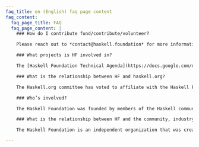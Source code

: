 ```yaml
---
faq_title: en (English) faq page content
faq_content:
  faq_page_title: FAQ
  faq_page_content: |
    ### How do I contribute fund/contribute/volunteer?

    Please reach out to *contact@haskell.foundation* for more information on how you can volunteer. For organizations and committees, see the [Haskell Foundation Affiliation Documents](https://docs.google.com/document/d/1sL0Nw3VEvxLT39WOkKhtR2_sOUctwVSZ_A4GDZV_mvU/edit) to learn more about how you can become affiliated with the Haskell Foundation.

    ### What projects is HF involved in?

    The [Haskell Foundation Technical Agenda](https://docs.google.com/document/d/1RVth1orvC6_hPp7YX0zYR8iTzCDBtM4esHOdfIxqmrk) outlines the current technical work that the Haskell Foundation is prioritizing. The HF grants a new opportunity to invest in Haskell and increase its productivity. This technical agenda includes a list of projects that we expect the HF to cultivate and support, depending on resources. 

    ### What is the relationship between HF and haskell.org?

    The Haskell.org committee has voted to affiliate with the Haskell Foundation; however, the haskell.org committee remains an independent 501-3 (c) nonprofit organization. The haskell.org committee will continue to operate the haskell.org website and provide resources for haskell infrastructure such as Hackage and the haskell mailing lists.

    ### Who’s involved?

    The Haskell Foundation was founded by members of the Haskell community, with help and input from existing Haskell users, committees, and industrial users. Our sponsors page includes information about the organizations who have generously provided support for the Haskell Foundation.

    ### What is the relationship between HF and the community, industry, etc.

    The Haskell Foundation is an independent organization that was created to increase Haskell adoption across industry, the open source community, and academia. Many companies who see the value in Haskell have provided generous support to the Haskell Foundation. The Haskell Foundation was conceived of and created by long-time members of the Haskell community.

---    
```

